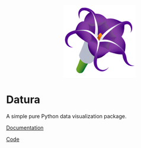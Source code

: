<div align="center">
  <img src="images/datura_196.png"><br>
</div>

# Datura

A simple pure Python data visualization package.

[Documentation](https://datura.readthedocs.io)

[Code](https://github.com/ptweir/datura)
